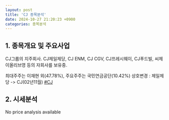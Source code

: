 ```yaml
---
layout: post
title: 'CJ 종목분석'
date: 2024-10-27 21:20:23 +0900
categories: 종목분석
---
```


## 1. 종목개요 및 주요사업

CJ그룹의 지주회사. CJ제일제당, CJ ENM, CJ CGV, CJ프레시웨이, CJ푸드빌, 씨제이올리브영 등의 자회사를 보유중. 

최대주주는 이재현 외(47.78%), 주요주주는 국민연금공단(10.42%) 상호변경 : 제일제당 -> CJ(02년11월)
[#CJ](#)

## 2. 시세분석

No price analysis available
